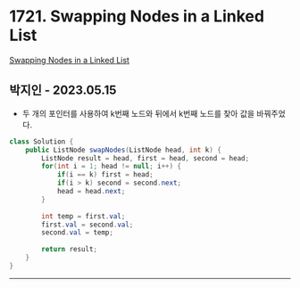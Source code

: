 # 1721. Swapping Nodes in a Linked List

[Swapping Nodes in a Linked List](https://leetcode.com/problems/swapping-nodes-in-a-linked-list/)

## 박지인 - 2023.05.15

- 두 개의 포인터를 사용하여 k번째 노드와 뒤에서 k번째 노드를 찾아 값을 바꿔주었다.

```java
class Solution {
    public ListNode swapNodes(ListNode head, int k) {
        ListNode result = head, first = head, second = head;
        for(int i = 1; head != null; i++) {
            if(i == k) first = head;
            if(i > k) second = second.next;
            head = head.next;
        }
        
        int temp = first.val;
        first.val = second.val;
        second.val = temp;
        
        return result;
    }
}
```

---
